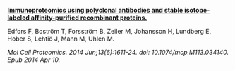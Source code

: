 [**Immunoproteomics using polyclonal antibodies and stable isotope-labeled affinity-purified recombinant proteins.**](https://www.ncbi.nlm.nih.gov/pubmed/24722731)

Edfors F, Boström T, Forsström B, Zeiler M, Johansson H, Lundberg E, Hober S, Lehtiö J, Mann M, Uhlen M.

*Mol Cell Proteomics. 2014 Jun;13(6):1611-24. doi: 10.1074/mcp.M113.034140. Epub 2014 Apr 10.*
